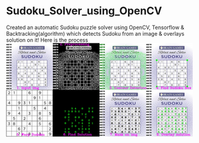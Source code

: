 # Sudoku_Solver_using_OpenCV

Created an automatic Sudoku puzzle solver using OpenCV, Tensorflow & Backtracking(algorithm) which detects Sudoku from an image & overlays solution on it!
Here is the process
![Process](https://github.com/VijayAnand-B/Sudoku_Solver_using_OpenCV/blob/main/Output.jpg?raw=true)
